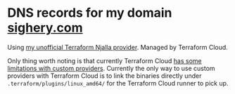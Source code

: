 # DNS records for my domain [sighery.com][]

Using [my unofficial Terraform Njalla provider][terraform-provider-njalla].
Managed by Terraform Cloud.

Only thing worth noting is that currently Terraform Cloud [has some limitations
with custom providers][Terraform Cloud custom providers limitations]. Currently
the only way to use custom providers with Terraform Cloud is to link the
binaries directly under `.terraform/plugins/linux_amd64/` for the Terraform
Cloud runner to pick up.

[sighery.com]: https://sighery.com
[terraform-provider-njalla]: https://github.com/Sighery/terraform-provider-njalla
[Terraform Cloud custom providers limitations]: https://www.terraform.io/docs/cloud/run/install-software.html#custom-and-community-providers
